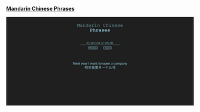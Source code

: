 [**Mandarin Chinese Phrases**](https://abstratovcm.github.io/chinese-sentence-miner/)

  [![](public/chinese-sentence-miner.png)](https://abstratovcm.github.io/chinese-sentence-miner/)